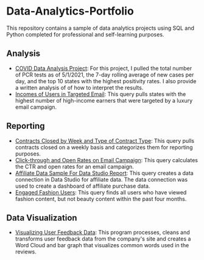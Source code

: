 # Data-Analytics-Portfolio
This repository contains a sample of data analytics projects using SQL and Python completed for professional and self-learning purposes.


## Analysis
* [COVID Data Analysis Project](https://github.com/steph1178/COVID19_testing_analytics/blob/main/Metrics%20Documentation.md): For this project, I pulled the total number of PCR tests as of 5/1/2021, the 7-day rolling average of new cases per day, and the top 10 states with the highest positivity rates. I also provide a written analysis of of how to interpret the results.
* [Incomes of Users in Targeted Email](https://github.com/steph1178/Data-Analytics-Portfolio/blob/master/incomes%20of%20users%20in%20targeted%20email): This query pulls states with the highest number of high-income earners that were targeted by a luxury email campaign.


## Reporting    
* [Contracts Closed by Week and Type of Contract Type](https://github.com/steph1178/Data-Analytics-Portfolio/blob/master/Contract%20Types%20Closed%20Over%20Time): This query pulls contracts closed on a weekly basis and categorizes them for reporting purposes.
* [Click-through and Open Rates on Email Campaign](https://github.com/steph1178/Data-Analytics-Portfolio/blob/master/Email%20Campaign%20CTR%20and%20Open%20Rates): This query calculates the CTR and open rates for an email campaign.   
* [Affiliate Data Sample For Data Studio Report](https://github.com/steph1178/Data-Analytics-Portfolio/blob/master/email%20shoppable%20links%20for%20Data%20Studio%20Dashboard): This query creates a data connection in Data Studio for affiliate data. The data connection was used to create a dashboard of affiliate purchase data.
* [Engaged Fashion Users](https://github.com/steph1178/Data-Analytics-Portfolio/blob/master/Segmented%20engaged%20beauty%20and%20fashion%20users): This query finds all users who have viewed fashion content, but not beauty content within the past four months.    

## Data Visualization
* [Visualizing User Feedback Data](https://github.com/steph1178/Data-Analytics-Portfolio/blob/master/Visualizing%20User%20Feedback%20Data): This program processes, cleans and transforms user feedback data from the company's site and creates a Word Cloud and bar graph that visualizes common words used in the reviews.

